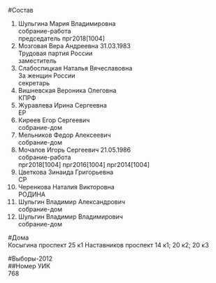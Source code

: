 #Состав  
1. Шульгина Мария Владимировна  
    собрание-работа  
    председатель прг2018[1004]  
2. Мозговая Вера Андреевна 31.03.1983  
    Трудовая партия России  
    заместитель  
3. Слабоспицкая Наталья Вячеславовна  
    За женщин России  
    секретарь  
4. Вишневская Вероника Олеговна  
    КПРФ  
5. Журавлева Ирина Сергеевна  
    ЕР  
6. Киреев Егор Сергеевич  
    собрание-дом  
7. Мельников Федор Алексеевич  
    собрание-дом  
8. Мочалов Игорь Сергеевич 21.05.1986  
    собрание-работа  
    прг2018[1004] прг2016[1004] прг2014[1004]  
9. Цветкова Зинаида Григорьевна  
    СР  
10. Черенкова Наталия Викторовна  
    РОДИНА  
11. Шульгин Владимир Александрович  
    собрание-дом  
12. Шульгин Владимир Владимирович  
    собрание-дом  
  
#Дома  
Косыгина проспект 25 к1 Наставников проспект 14 к1; 20 к2; 20 к3  
  
#Выборы-2012  
##Номер УИК  
768  
